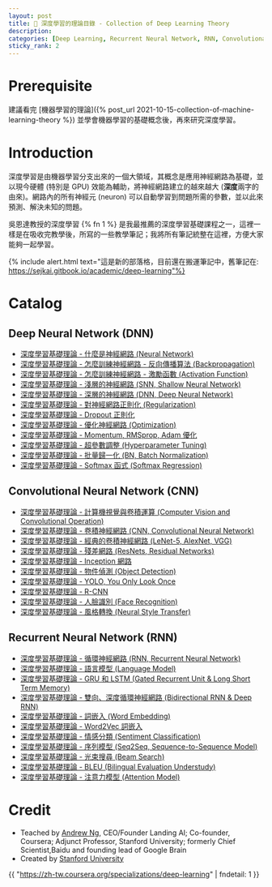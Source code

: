 ```yaml
---
layout: post
title: 📌 深度學習的理論目錄 - Collection of Deep Learning Theory
description: 
categories: [Deep Learning, Recurrent Neural Network, RNN, Convolutional Neural Network, CNN, Collection]
sticky_rank: 2
---
```


# Prerequisite

建議看完 [機器學習的理論]({% post_url 2021-10-15-collection-of-machine-learning-theory %}) 並學會機器學習的基礎概念後，再來研究深度學習。

# Introduction

深度學習是由機器學習分支出來的一個大領域，其概念是應用神經網路為基礎，並以現今硬體 (特別是 GPU) 效能為輔助，將神經網路建立的越來越大 (**深度**兩字的由來)。網路內的所有神經元 (neuron) 可以自動學習到問題所需的參數，並以此來預測、解決未知的問題。

吳恩達教授的深度學習 {% fn 1 %} 是我最推薦的深度學習基礎課程之一，這裡一樣是在吸收完教學後，所寫的一些教學筆記；我將所有筆記統整在這裡，方便大家能夠一起學習。

{% include alert.html text="這是新的部落格，目前還在搬運筆記中，舊筆記在: https://sejkai.gitbook.io/academic/deep-learning"%}

# Catalog

## Deep Neural Network (DNN)

- [深度學習基礎理論 - 什麼是神經網路 (Neural Network)]()
- [深度學習基礎理論 - 怎麼訓練神經網路 - 反向傳播算法 (Backpropagation)]()
- [深度學習基礎理論 - 怎麼訓練神經網路 - 激勵函數 (Activation Function)]()
- [深度學習基礎理論 - 淺層的神經網路 (SNN, Shallow Neural Network)]()
- [深度學習基礎理論 - 深層的神經網路 (DNN, Deep Neural Network)]()
- [深度學習基礎理論 - 對神經網路正則化 (Regularization)]()
- [深度學習基礎理論 - Dropout 正則化]()
- [深度學習基礎理論 - 優化神經網路 (Optimization)]()
- [深度學習基礎理論 - Momentum, RMSprop, Adam 優化]()
- [深度學習基礎理論 - 超參數調整 (Hyperparameter Tuning)]()
- [深度學習基礎理論 - 批量歸一化 (BN, Batch Normalization)]()
- [深度學習基礎理論 - Softmax 函式 (Softmax Regression)]()

## Convolutional Neural Network (CNN)

- [深度學習基礎理論 - 計算機視覺與卷積運算 (Computer Vision and Convolutional Operation)]()
- [深度學習基礎理論 - 卷積神經網路 (CNN, Convolutional Neural Network)]()
- [深度學習基礎理論 - 經典的卷積神經網路 (LeNet-5, AlexNet, VGG)]()
- [深度學習基礎理論 - 殘差網路 (ResNets, Residual Networks)]()
- [深度學習基礎理論 - Inception 網路]()
- [深度學習基礎理論 - 物件偵測 (Object Detection)]()
- [深度學習基礎理論 - YOLO, You Only Look Once]()
- [深度學習基礎理論 - R-CNN]()
- [深度學習基礎理論 - 人臉識別 (Face Recognition)]()
- [深度學習基礎理論 - 風格轉換 (Neural Style Transfer)]()

## Recurrent Neural Network (RNN)

- [深度學習基礎理論 - 循環神經網路 (RNN, Recurrent Neural Network)]()
- [深度學習基礎理論 - 語言模型 (Language Model)]()
- [深度學習基礎理論 - GRU 和 LSTM (Gated Recurrent Unit & Long Short Term Memory)]()
- [深度學習基礎理論 - 雙向、深度循環神經網路 (Bidirectional RNN & Deep RNN)]()
- [深度學習基礎理論 - 詞嵌入 (Word Embedding)]()
- [深度學習基礎理論 - Word2Vec 詞嵌入]()
- [深度學習基礎理論 - 情感分類 (Sentiment Classification)]()
- [深度學習基礎理論 - 序列模型 (Seq2Seq, Sequence-to-Sequence Model)]()
- [深度學習基礎理論 - 光束搜尋 (Beam Search)]()
- [深度學習基礎理論 - BLEU (Bilingual Evaluation Understudy)]()
- [深度學習基礎理論 - 注意力模型 (Attention Model)]()

# Credit

- Teached by [Andrew Ng](https://www.coursera.org/instructor/andrewng), CEO/Founder Landing AI; Co-founder, Coursera; Adjunct Professor, Stanford University; formerly Chief Scientist,Baidu and founding lead of Google Brain
- Created by [Stanford University](https://www.coursera.org/learn/machine-learning)


{{ "https://zh-tw.coursera.org/specializations/deep-learning" | fndetail: 1 }}
